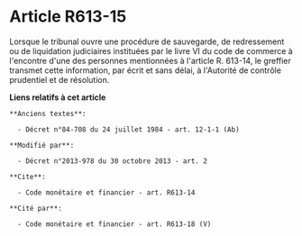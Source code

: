 # Article R613-15

Lorsque le tribunal ouvre une procédure de sauvegarde, de redressement ou de liquidation judiciaires instituées par le livre
VI du code de commerce à l'encontre d'une des personnes mentionnées à l'article R. 613-14, le greffier transmet cette
information, par écrit et sans délai, à l'Autorité de contrôle prudentiel et de résolution.

**Liens relatifs à cet article**

	**Anciens textes**:

	  - Décret n°84-708 du 24 juillet 1984 - art. 12-1-1 (Ab)

	**Modifié par**:

	  - Décret n°2013-978 du 30 octobre 2013 - art. 2

	**Cite**:

	  - Code monétaire et financier - art. R613-14

	**Cité par**:

	  - Code monétaire et financier - art. R613-18 (V)
